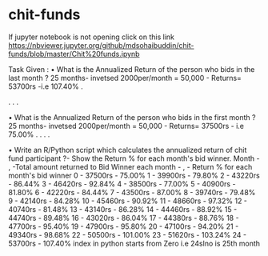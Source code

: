 # chit-funds
If jupyter notebook is not opening click on this link https://nbviewer.jupyter.org/github/mdsohaibuddin/chit-funds/blob/master/Chit%20funds.ipynb

Task Given :
• What is the Annualized Return of the person who bids in the last month ?
25 months- invetsed 2000per/month = 50,000 -
Returns= 53700rs -i.e 107.40%
.

. . .

• What is the Annualized Return of the person who bids in the first month ?
25 months- invetsed 2000per/month = 50,000 -
Returns= 37500rs - i.e 75.00%
. . . .

• Write an R/Python script which calculates the annualized return of chit fund participant ?- Show the Return % for each month's bid winner.
Month - , -Total amount returned to Bid Winner each month - , - Return % for each month's bid winner
0 - 37500rs - 75.00%
1 - 39900rs - 79.80%
2 - 43220rs - 86.44%
3 - 46420rs - 92.84%
4 - 38500rs - 77.00%
5 - 40900rs - 81.80%
6 - 42220rs - 84.44%
7 - 43500rs - 87.00%
8 - 39740rs - 79.48%
9 - 42140rs - 84.28%
10 - 45460rs - 90.92%
11 - 48660rs - 97.32%
12 - 40740rs - 81.48%
13 - 43140rs - 86.28%
14 - 44460rs - 88.92%
15 - 44740rs - 89.48%
16 - 43020rs - 86.04%
17 - 44380rs - 88.76%
18 - 47700rs - 95.40%
19 - 47900rs - 95.80%
20 - 47100rs - 94.20%
21 - 49340rs - 98.68%
22 - 50500rs - 101.00%
23 - 51620rs - 103.24%
24 - 53700rs - 107.40%
index in python starts from Zero i.e 24slno is 25th month

